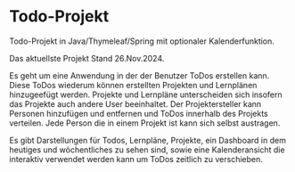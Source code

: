 # Todo-Projekt
Todo-Projekt in Java/Thymeleaf/Spring mit optionaler Kalenderfunktion.

Das aktuellste Projekt Stand 26.Nov.2024.

Es geht um eine Anwendung in der der Benutzer ToDos erstellen kann.
Diese ToDos wiederum können erstellten Projekten und Lernplänen hinzugeefügt werden.
Projekte und Lernpläne unterscheiden sich insofern das Projekte auch andere User beeinhaltet.
Der Projektersteller kann Personen hinzufügen und entfernen und ToDos innerhalb des Projekts verteilen.
Jede Person die in einem Projekt ist kann sich selbst austragen.

Es gibt Darstellungen für Todos, Lernpläne, Projekte, 
ein Dashboard in dem heutiges und wöchentliches zu sehen sind, 
sowie eine Kalenderansicht die interaktiv verwendet werden kann um ToDos zeitlich zu verschieben.
